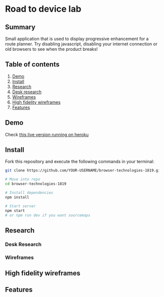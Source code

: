 # Road to device lab

## Summary
Small application that is used to display progressive enhancement for a route planner.
Try disabling javascript, disabling your internet connection or old browsers to see when the product breaks!

## Table of contents
1. [Demo](#Demo)
2. [Install](#Install)
3. [Research](#Research)
  1. [Desk research](#Desk-research)
  2. [Wireframes](#Wireframes)
4. [High fidelity wireframes](#High-fidelity-wireframes)
5. [Features](#Features)


## Demo
Check [this live version running on heroku](https://webdev-bt.herokuapp.com)

## Install
Fork this repository and execute the following commands in your terminal:
```bash
git clone https://github.com/YOUR-USERNAME/browser-technologies-1819.git

# Move into repo
cd browser-technologies-1819

# Install dependencies
npm install

# Start server
npm start
# or npm run dev if you want sourcemaps
```

## Research
### Desk Research
### Wireframes

## High fidelity wireframes

## Features
